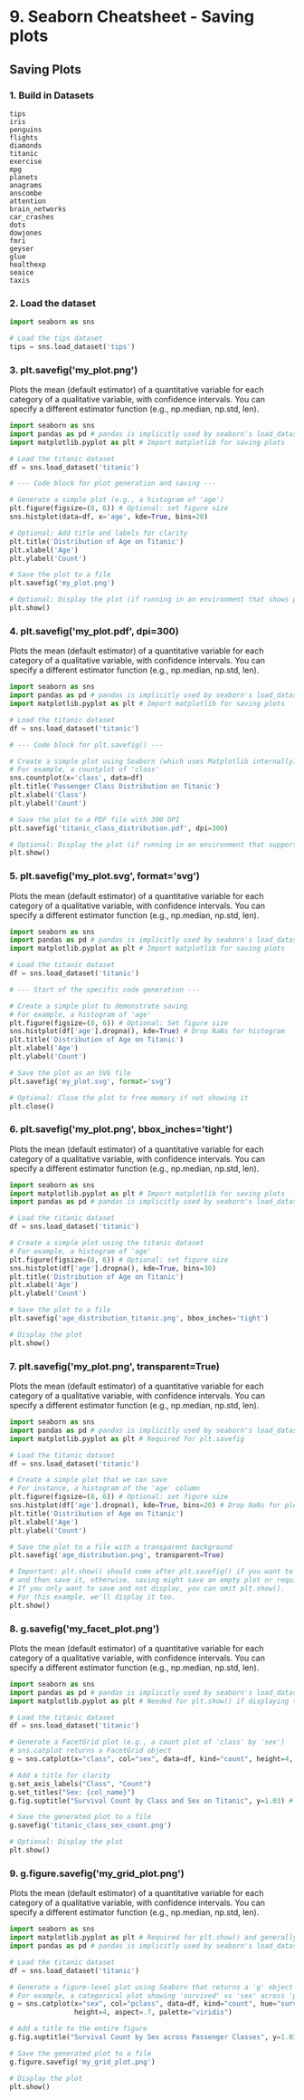 <div align="left">
  <h1> 9. Seaborn  Cheatsheet - Saving plots

  ## Saving Plots

### 1. Build in Datasets

```shell
tips
iris
penguins
flights
diamonds
titanic
exercise
mpg
planets
anagrams
anscombe
attention
brain_networks
car_crashes
dots
dowjones
fmri
geyser
glue
healthexp
seaice
taxis
```
### 2. Load the dataset

```py
import seaborn as sns

# Load the tips dataset
tips = sns.load_dataset('tips')
```

### 3. plt.savefig('my_plot.png')
Plots the mean (default estimator) of a quantitative variable for each category of a qualitative variable, with confidence intervals. You can specify a different estimator function (e.g., np.median, np.std, len).

```py
import seaborn as sns
import pandas as pd # pandas is implicitly used by seaborn's load_dataset
import matplotlib.pyplot as plt # Import matplotlib for saving plots

# Load the titanic dataset
df = sns.load_dataset('titanic')

# --- Code block for plot generation and saving ---

# Generate a simple plot (e.g., a histogram of 'age')
plt.figure(figsize=(8, 6)) # Optional: set figure size
sns.histplot(data=df, x='age', kde=True, bins=20)

# Optional: Add title and labels for clarity
plt.title('Distribution of Age on Titanic')
plt.xlabel('Age')
plt.ylabel('Count')

# Save the plot to a file
plt.savefig('my_plot.png')

# Optional: Display the plot (if running in an environment that shows plots)
plt.show()

```

### 4. plt.savefig('my_plot.pdf', dpi=300)
Plots the mean (default estimator) of a quantitative variable for each category of a qualitative variable, with confidence intervals. You can specify a different estimator function (e.g., np.median, np.std, len).

```py
import seaborn as sns
import pandas as pd # pandas is implicitly used by seaborn's load_dataset
import matplotlib.pyplot as plt # Import matplotlib for saving plots

# Load the titanic dataset
df = sns.load_dataset('titanic')

# --- Code block for plt.savefig() ---

# Create a simple plot using Seaborn (which uses Matplotlib internally)
# For example, a countplot of 'class'
sns.countplot(x='class', data=df)
plt.title('Passenger Class Distribution on Titanic')
plt.xlabel('Class')
plt.ylabel('Count')

# Save the plot to a PDF file with 300 DPI
plt.savefig('titanic_class_distribution.pdf', dpi=300)

# Optional: Display the plot (if running in an environment that supports it)
plt.show()

```

### 5. plt.savefig('my_plot.svg', format='svg')
Plots the mean (default estimator) of a quantitative variable for each category of a qualitative variable, with confidence intervals. You can specify a different estimator function (e.g., np.median, np.std, len).

```py
import seaborn as sns
import pandas as pd # pandas is implicitly used by seaborn's load_dataset
import matplotlib.pyplot as plt # Import matplotlib for saving plots

# Load the titanic dataset
df = sns.load_dataset('titanic')

# --- Start of the specific code generation ---

# Create a simple plot to demonstrate saving
# For example, a histogram of 'age'
plt.figure(figsize=(8, 6)) # Optional: Set figure size
sns.histplot(df['age'].dropna(), kde=True) # Drop NaNs for histogram
plt.title('Distribution of Age on Titanic')
plt.xlabel('Age')
plt.ylabel('Count')

# Save the plot as an SVG file
plt.savefig('my_plot.svg', format='svg')

# Optional: Close the plot to free memory if not showing it
plt.close()

```

### 6. plt.savefig('my_plot.png', bbox_inches='tight')
Plots the mean (default estimator) of a quantitative variable for each category of a qualitative variable, with confidence intervals. You can specify a different estimator function (e.g., np.median, np.std, len).

```py
import seaborn as sns
import matplotlib.pyplot as plt # Import matplotlib for saving plots
import pandas as pd # pandas is implicitly used by seaborn's load_dataset

# Load the titanic dataset
df = sns.load_dataset('titanic')

# Create a simple plot using the titanic dataset
# For example, a histogram of 'age'
plt.figure(figsize=(8, 6)) # Optional: set figure size
sns.histplot(df['age'].dropna(), kde=True, bins=30)
plt.title('Distribution of Age on Titanic')
plt.xlabel('Age')
plt.ylabel('Count')

# Save the plot to a file
plt.savefig('age_distribution_titanic.png', bbox_inches='tight')

# Display the plot
plt.show()
```

### 7. plt.savefig('my_plot.png', transparent=True)
Plots the mean (default estimator) of a quantitative variable for each category of a qualitative variable, with confidence intervals. You can specify a different estimator function (e.g., np.median, np.std, len).

```py
import seaborn as sns
import pandas as pd # pandas is implicitly used by seaborn's load_dataset
import matplotlib.pyplot as plt # Required for plt.savefig

# Load the titanic dataset
df = sns.load_dataset('titanic')

# Create a simple plot that we can save
# For instance, a histogram of the 'age' column
plt.figure(figsize=(8, 6)) # Optional: set figure size
sns.histplot(df['age'].dropna(), kde=True, bins=20) # Drop NaNs for plotting age
plt.title('Distribution of Age on Titanic')
plt.xlabel('Age')
plt.ylabel('Count')

# Save the plot to a file with a transparent background
plt.savefig('age_distribution.png', transparent=True)

# Important: plt.show() should come after plt.savefig() if you want to display the plot
# and then save it, otherwise, saving might save an empty plot or require a new figure.
# If you only want to save and not display, you can omit plt.show().
# For this example, we'll display it too.
plt.show()

```

### 8. g.savefig('my_facet_plot.png')
Plots the mean (default estimator) of a quantitative variable for each category of a qualitative variable, with confidence intervals. You can specify a different estimator function (e.g., np.median, np.std, len).

```py
import seaborn as sns
import pandas as pd # pandas is implicitly used by seaborn's load_dataset
import matplotlib.pyplot as plt # Needed for plt.show() if displaying the plot

# Load the titanic dataset
df = sns.load_dataset('titanic')

# Generate a FacetGrid plot (e.g., a count plot of 'class' by 'sex')
# sns.catplot returns a FacetGrid object
g = sns.catplot(x="class", col="sex", data=df, kind="count", height=4, aspect=.7)

# Add a title for clarity
g.set_axis_labels("Class", "Count")
g.set_titles("Sex: {col_name}")
g.fig.suptitle("Survival Count by Class and Sex on Titanic", y=1.03) # Adjust y to prevent overlap

# Save the generated plot to a file
g.savefig('titanic_class_sex_count.png')

# Optional: Display the plot
plt.show()

```

### 9. g.figure.savefig('my_grid_plot.png')
Plots the mean (default estimator) of a quantitative variable for each category of a qualitative variable, with confidence intervals. You can specify a different estimator function (e.g., np.median, np.std, len).

```py
import seaborn as sns
import matplotlib.pyplot as plt # Required for plt.show() and generally good practice when saving plots
import pandas as pd # pandas is implicitly used by seaborn's load_dataset

# Load the titanic dataset
df = sns.load_dataset('titanic')

# Generate a figure-level plot using Seaborn that returns a 'g' object
# For example, a categorical plot showing 'survived' vs 'sex' across 'pclass'
g = sns.catplot(x="sex", col="pclass", data=df, kind="count", hue="survived",
                height=4, aspect=.7, palette="viridis")

# Add a title to the entire figure
g.fig.suptitle("Survival Count by Sex across Passenger Classes", y=1.03)

# Save the generated plot to a file
g.figure.savefig('my_grid_plot.png')

# Display the plot
plt.show()

```

